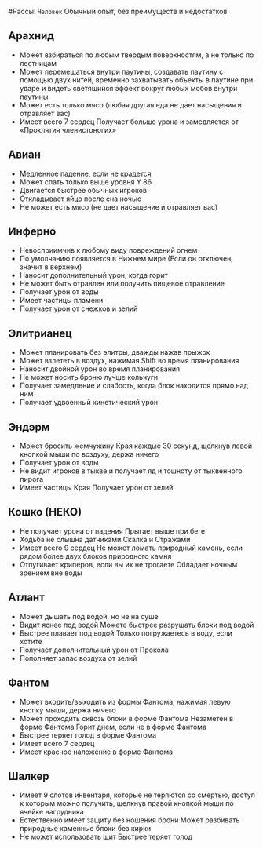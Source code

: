 #Рассы!
`Человек` Обычный опыт, без преимуществ и недостатков

## Арахнид
 * Может взбираться по любым твердым поверхностям, а не только по лестницам 
 * Может перемещаться внутри паутины, создавать паутину с помощью двух нитей, временно захватывать объекты в паутине при ударе и видеть светящийся эффект вокруг любых мобов внутри паутины 
 * Может есть только мясо (любая другая еда не дает насыщения и отравляет вас)
 * Имеет всего 7 сердец Получает больше урона и замедляется от «Проклятия членистоногих»

## Авиан
 * Медленное падение, если не крадется 
 * Может спать только выше уровня Y 86
 * Двигается быстрее обычных игроков 
 * Откладывает яйцо после сна ночью 
 * Не может есть мясо (не дает насыщение и отравляет вас)

## Инферно 
 * Невосприимчив к любому виду повреждений огнем 
 * По умолчанию появляется в Нижнем мире (Если он отключен, значит в верхнем)
 * Наносит дополнительный урон, когда горит 
 * Не может быть отравлен или получить пищевое отравление 
 * Получает урон от воды 
 * Имеет частицы пламени 
 * Получает урон от снежков и зелий

## Элитрианец
 * Может планировать без элитры, дважды нажав прыжок 
 * Может взлететь в воздух, нажимая Shift во время планирования 
 * Наносит двойной урон во время планирования 
 * Не может носить броню лучше кольчуги 
 * Получает замедление и слабость, когда блок находится прямо над ним 
 * Получает удвоенный кинетический урон

## Эндэрм
 * Может бросить жемчужину Края каждые 30 секунд, щелкнув левой кнопкой мыши по воздуху, держа ничего 
 * Получает урон от воды 
 * Не видит игроков в тыкве и получает яд и тошноту от тыквенного пирога 
 * Имеет частицы Края Получает урон от зелий

## Кошко (НЕКО) 
 * Не получает урона от падения Прыгает выше при беге 
 * Ходьба не слышна датчиками Скалка и Стражами 
 * Имеет всего 9 сердец Не может ломать природный камень, если рядом более двух блоков природного камня 
 * Отпугивает криперов, если вы их не трогаете Обладает ночным зрением вне воды

## Атлант
 * Может дышать под водой, но не на суше 
 * Видит яснее под водой Можете быстрее разрушать блоки под водой 
 * Быстрее плавает под водой Только погружаетесь в воду, если хотите 
 * Получает дополнительный урон от Прокола 
 * Пополняет запас воздуха от зелий

## Фантом
 * Может входить/выходить из формы Фантома, нажимая левую кнопку мыши, держа ничего 
 * Может проходить сквозь блоки в форме Фантома Незаметен в форме Фантома Горит днем, если не в форме Фантома 
 * Быстрее теряет голод в форме Фантома 
 * Имеет всего 7 сердец 
 * Имеет красное наложение в форме Фантома

## Шалкер
  * Имеет 9 слотов инвентаря, которые не теряются со смертью, доступ к которым можно получить, щелкнув правой кнопкой мыши по ячейке нагрудника 
  * Естественно имеет защиту без ношения брони Может разбивать природные каменные блоки без кирки 
  * Не может использовать щит Быстрее теряет голод
